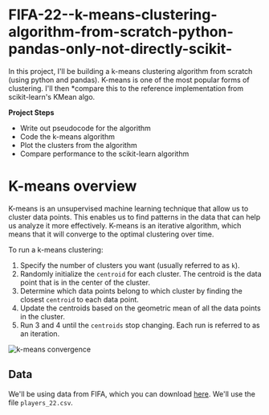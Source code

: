# FIFA-22--k-means-clustering-algorithm-from-scratch-python-pandas-only-not-directly-scikit-
In this project, I'll be building a k-means clustering algorithm from scratch (using python and pandas). K-means is one of the most popular forms of clustering.
I'll then *compare this to the reference implementation from scikit-learn's KMean algo.


**Project Steps**

* Write out pseudocode for the algorithm
* Code the k-means algorithm
* Plot the clusters from the algorithm
* Compare performance to the scikit-learn algorithm



# K-means overview

K-means is an unsupervised machine learning technique that allow us to cluster data points.  This enables us to find patterns in the data that can help us analyze it more effectively.  K-means is an iterative algorithm, which means that it will converge to the optimal clustering over time.

To run a k-means clustering:

1. Specify the number of clusters you want (usually referred to as `k`).
2. Randomly initialize the `centroid` for each cluster.  The centroid is the data point that is in the center of the cluster.  
3. Determine which data points belong to which cluster by finding the closest `centroid` to each data point.
4. Update the centroids based on the geometric mean of all the data points in the cluster.
5. Run 3 and 4 until the `centroids` stop changing.  Each run is referred to as an iteration.


![k-means convergence](images/K-means_convergence.gif)

## Data

We'll be using data from FIFA, which you can download [here](https://www.kaggle.com/datasets/stefanoleone992/fifa-22-complete-player-dataset).  We'll use the file `players_22.csv`.


